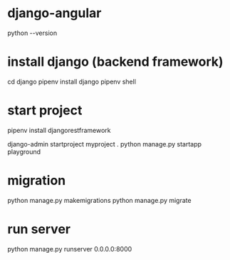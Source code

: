 # django-angular

python --version

# install django (backend framework)
cd django
pipenv install django
pipenv shell

# start project
pipenv install djangorestframework

django-admin startproject myproject .
python manage.py startapp playground

# migration
python manage.py makemigrations
python manage.py migrate

# run server
python manage.py runserver 0.0.0.0:8000